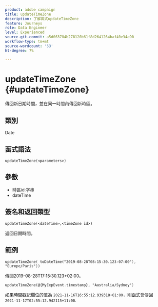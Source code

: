 ```yaml
---
product: adobe campaign
title: updateTimeZone
description: 了解函式updateTimeZone
feature: Journeys
role: Data Engineer
level: Experienced
source-git-commit: a5d063784b278120b61f8d2641264baf40e34a90
workflow-type: tm+mt
source-wordcount: '53'
ht-degree: 7%

---
```


# updateTimeZone {#updateTimeZone}

傳回新日期時間，並在同一時間內傳回新時區。

## 類別

Date

## 函式語法

`updateTimeZone(<parameters>)`

## 參數

* 時區id:字串
* dateTime

## 簽名和返回類型

`updateTimeZone(<dateTime>,<timeZone id>)`

返回日期時間。

## 範例

`updateTimeZone( toDateTime("2019-08-28T08:15:30.123-07:00"), "Europe/Paris"))`

傳回2019-08-28T17:15:30.123+02:00。

<!--`updateTimeZone( toDateTime("2019-08-28T08:15:30.123-07:00"), toTimeZone("Europe/Paris")))`
Returns "2019-08-28T17:15:30.123+02:00".-->

`updateTimeZone(@{MyExpEvent.timestamp}, "Australia/Sydney")`

如果時間戳記欄位的值為 `2021-11-16T16:55:12.939318+01:00`，則函式會傳回 `2021-11-17T02:55:12.942115+11:00`.
